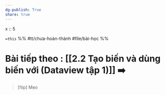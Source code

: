 ```yaml
---
dg-publish: True
share: true
---
```

x :: 5

`=this`
%%
#tt/chưa-hoàn-thành
#file/bài-học
%%
# Bài tiếp theo : [[2.2 Tạo biến và dùng biến với (Dataview tập 1)]] ➡️

> [!tip] Mẹo
